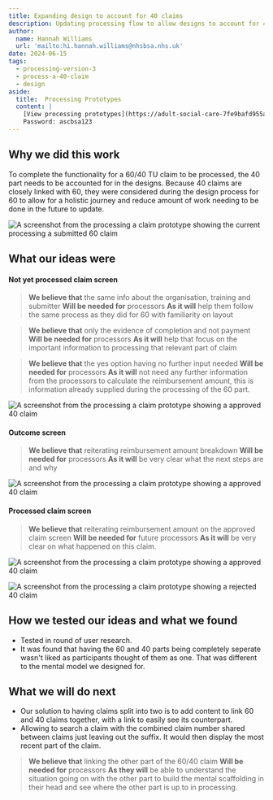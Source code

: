 ```yaml
---
title: Expanding design to account for 40 claims
description: Updating processing flow to allow designs to account for 40 claims and differing information
author:
  name: Hannah Williams
  url: 'mailto:hi.hannah.williams@nhsbsa.nhs.uk'
date: 2024-06-15
tags:
  - processing-version-3
  - process-a-40-claim
  - design
aside:
  title:  Processing Prototypes
  content: |
    [View processing prototypes](https://adult-social-care-7fe9bafd955a.herokuapp.com/version-index?area=Processing) 
    Password: ascbsa123
---
```


## Why we did this work

To complete the functionality for a 60/40 TU claim to be processed, the 40 part needs to be accounted for in the designs. Because 40 claims are closely linked with 60, they were considered during the design process for 60 to allow for a holistic journey and reduce amount of work needing to be done in the future to update.


![A screenshot from the processing a claim prototype showing the current processing a submitted 60 claim](60-submitted.png "Current submitted 60 claim view - processing")

## What our ideas were

#### Not yet processed claim screen

>**We believe that** the same info about the organisation, training and submitter 
>**Will be needed for** processors
>**As it will** help them follow the same process as they did for 60 with familiarity on layout

>**We believe that** only the evidence of completion and not payment
>**Will be needed for** processors
>**As it will** help that focus on the important information to processing that relevant part of claim

>**We believe that** the yes option having no further input needed
>**Will be needed for** processors 
>**As it will** not need any further information from the processors to calculate the reimbursement amount, this is information already supplied during the processing of the 60 part.

![A screenshot from the processing a claim prototype showing a approved 40 claim ](40-yes.png "40 claim- not yet processed")

#### Outcome screen

>**We believe that** reiterating reimbursement amount breakdown
>**Will be needed for** processors 
>**As it will** be very clear what the next steps are and why

![A screenshot from the processing a claim prototype showing a approved 40 claim ](40-outcome-screen.png "40 claim outcome screen - approval")

#### Processed claim screen

>**We believe that** reiterating reimbursement amount on the approved claim screen
>**Will be needed for** future processors 
>**As it will** be very clear on what happened on this claim.

![A screenshot from the processing a claim prototype showing a approved 40 claim ](40-approved.png "Approved 40 claim ")

![A screenshot from the processing a claim prototype showing a rejected 40 claim ](40-rejected.png "Rejected 40 claim ")

## How we tested our ideas and what we found

- Tested in round of user research.
- It was found that having the 60 and 40 parts being completely seperate wasn't liked as participants thought of them as one. That was different to the mental model we designed for.

## What we will do next
- Our solution to having claims split into two is to add content to link 60 and 40 claims together, with a link to easily see its counterpart.
- Allowing to search a claim with the combined claim number shared between claims just leaving out the suffix. It would then display the most recent part of the claim. 

>**We believe that** linking the other part of the 60/40 claim
>**Will be needed for** processors
>**As they will** be able to understand the situation going on with the other part to build the mental scaffolding in their head and see where the other part is up to in processing.




